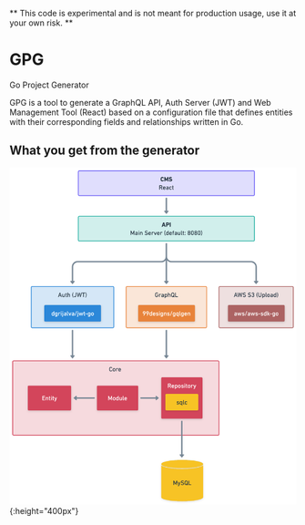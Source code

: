 ** This code is experimental and is not meant for production usage, use it at your own risk. **

# GPG
Go Project Generator

GPG is a tool to generate a GraphQL API, Auth Server (JWT) and Web Management Tool (React) based on a configuration file that defines entities with their corresponding fields and relationships written in Go.

## What you get from the generator

![GPG What you get](./docs/imgs/gpg-architecture.png){:height="400px"}



